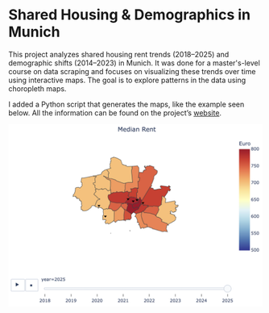 # Shared Housing & Demographics in Munich  

This project analyzes shared housing rent trends (2018–2025) and demographic shifts (2014–2023) in Munich. It was done for a master's-level course on data scraping and focuses on visualizing these trends over time using interactive maps. The goal is to explore patterns in the data using choropleth maps.  

I added a Python script that generates the maps, like the example seen below. All the information can be found on the project’s <a href="https://d-nader.github.io/munich-shared-housing/" target="_blank">website</a>.  

![Example Map](docs/maps/example_map.png)
